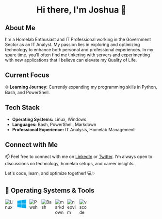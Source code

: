 <h1 align="center"> Hi there, I'm Joshua 👋

## About Me

I'm a Homelab Enthusiast and IT Professional working in the Government Sector as an IT Analyst. My passion lies in exploring and optimizing technology to enhance both personal and professional experiences. In my spare time, you'll often find me tinkering with servers and experimenting with new applications that I believe can elevate my Quality of Life.

## Current Focus

🌐 **Learning Journey:** Currently expanding my programming skills in Python, Bash, and PowerShell.

## Tech Stack

- **Operating Systems:** Linux, Windows
- **Languages:** Bash, PowerShell, Markdown
- **Professional Experience:** IT Analysis, Homelab Management

## Connect with Me

📫 Feel free to connect with me on [LinkedIn](https://www.linkedin.com/in/joshuamalcom/) or [Twitter](https://twitter.com/yaboijersh). I'm always open to discussions on technology, homelab setups, and career insights.

Let's code, learn, and optimize together! 💻✨

## 🧰 Operating Systems & Tools
<img align="left" alt="Linux" width="30px" style="padding-right:10px;" img src="https://cdn.jsdelivr.net/gh/devicons/devicon/icons/linux/linux-original.svg" />
<img align="left" alt="Windows" width="30px" style="padding-right:10px;" inmg src="https://raw.githubusercontent.com/devicons/devicon/1119b9f84c0290e0f0b38982099a2bd027a48bf1/icons/windows8/windows8-original.svg" /> 



<img align="left" alt="Pwsh" width="30px" style="padding-right:10px;" img src="https://cdn.jsdelivr.net/gh/devicons/devicon@latest/icons/powershell/powershell-original.svg" />
<img align="left" alt="Bash" width="35px" style="padding-right:10px;" img src="https://cdn.jsdelivr.net/gh/devicons/devicon/icons/bash/bash-original.svg" />
<img align="left" alt="markdown" width="30px" style="padding-right:10px;" img src="https://cdn.jsdelivr.net/gh/devicons/devicon@latest/icons/markdown/markdown-original.svg" />
<img align="left" alt="neovim" width="30px" style="padding-right:10px;" img src="https://cdn.jsdelivr.net/gh/devicons/devicon@latest/icons/neovim/neovim-original.svg" />
<img align="left" alt="vscode" width="30px" style="padding-right:10px;" img src="https://cdn.jsdelivr.net/gh/devicons/devicon@latest/icons/vscode/vscode-original.svg" />

          
          



          
          











<!---
joshmross/joshmross is a ✨ special ✨ repository because its `README.md` (this file) appears on your GitHub profile.
You can click the Preview link to take a look at your changes.
--->
